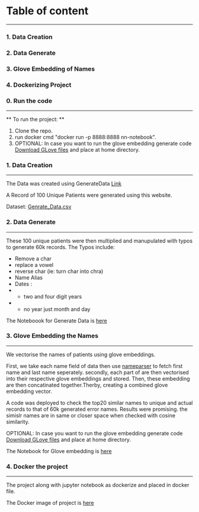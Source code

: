# Table of content
---
 ### 1. Data Creation
 ### 2. Data Generate
 ### 3. Glove Embedding of Names
 ### 4. Dockerizing Project

### 0. Run the code
---
** To run the project: **
1. Clone the repo.
2. run docker cmd "docker run -p 8888:8888 nn-notebook".
3. OPTIONAL: In case you want to run the glove embedding generate code [Download GLove files](https://nlp.stanford.edu/data/glove.6B.zip) and place at  home directory.

 ### 1. Data Creation
 ---
 The Data was created using GenerateData [Link](https://generatedata.com)

 A Record of 100 Unique Patients were generated using this website.

 Dataset: [Genrate_Data.csv](/Generated_Data.csv)


 ### 2. Data Generate
 ---
 These 100 unique patients were then multiplied and manupulated with typos to generate 60k records.
 The Typos include:
 - Remove a char
- replace a vowel
- reverse char    (ie: turn char into chra)
- Name Alias
- Dates : 
- - two and four digit years
- - no year just month and day

The Noteboook for Generate Data is [here](/Data_Generation.ipynb)

### 3. Glove Embedding the Names 
---
We vectorise the names of patients using glove embeddings.

First, we take each name field of data then use [nameparser](https://pypi.org/project/nameparser/) to fetch first name and last name seperately.
secondly, each part of are then vectorised into their respective glove embeddings and stored.
Then, these embedding are then concatinated together.Therby, creating a combined glove embedding vector.

A code was deployed to check the top20 similar names to unique and actual records to that of 60k generated error names.
Results were promising. the simislr names are in same or closer space when checked with cosine similarity.

OPTIONAL: In case you want to run the glove embedding generate code [Download GLove files](https://nlp.stanford.edu/data/glove.6B.zip) and place at  home directory.

The Notebook for Glove embedding is [here](/NN.ipynb)

### 4. Docker the project
---

The project along with jupyter notebook as dockerize and placed in docker file.

The Docker image of project is [here](/Dockerfile)

